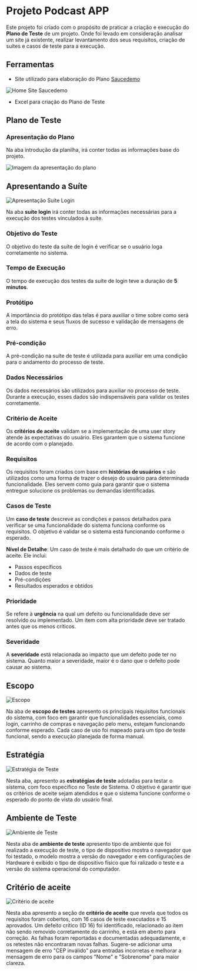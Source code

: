 # Projeto Podcast APP

Este projeto foi criado com o propósito de praticar a criação e execução do **Plano de Teste** de um projeto. Onde foi levado em consideração analisar um site já existente, realizar levantamento  dos seus requisitos, criação de suítes e casos de teste para a execução.


## Ferramentas

- Site utilizado para elaboração do Plano [Saucedemo](https://www.saucedemo.com/v1/)

![Home Site Saucedemo](img/site_saucedemo.png)

- Excel para criação do Plano de Teste
  


## Plano de Teste

### Apresentação do Plano
 
Na aba introdução da planilha, irá conter todas as informações base do projeto.

![Imagem da apresentação do plano](../saucedemo/img/ref-apresentacao.png)


## Apresentando a Suíte

![Apresentação Suíte Login](../saucedemo/img/ref_suite.png)

Na aba **suíte login** irá conter todas as informações necessárias para a execução dos testes vinculados à suíte.

### Objetivo do Teste

O objetivo do teste da suíte de login é verificar se o usuário loga corretamente no sistema.

### Tempo de Execução

O tempo de execução dos testes da suíte de login teve a duração de **5 minutos**.

### Protótipo

A importância do protótipo das telas é para auxiliar o time sobre como será a tela do sistema e seus fluxos de sucesso e validação de mensagens de erro.

### Pré-condição

A pré-condição na suíte de teste é utilizada para auxiliar em uma condição para o andamento do processo de teste.

### Dados Necessários

Os dados necessários são utilizados para auxiliar no processo de teste. Durante a execução, esses dados são indispensáveis para validar os testes corretamente.

### Critério de Aceite

Os **critérios de aceite** validam se a implementação de uma user story atende às expectativas do usuário. Eles garantem que o sistema funcione de acordo com o planejado.

### Requisitos

Os requisitos foram criados com base em **histórias de usuários** e são utilizados como uma forma de trazer o desejo do usuário para determinada funcionalidade. Eles servem como guia para garantir que o sistema entregue solucione os problemas ou demandas identificadas.

### Casos de Teste

Um **caso de teste** descreve as condições e passos detalhados para verificar se uma funcionalidade do sistema funciona conforme os requisitos. O objetivo é validar se o sistema está funcionando conforme o esperado.

**Nível de Detalhe**: Um caso de teste é mais detalhado do que um critério de aceite. Ele inclui:
- Passos específicos
- Dados de teste
- Pré-condições
- Resultados esperados e obtidos

### Prioridade

Se refere à **urgência** na qual um defeito ou funcionalidade deve ser resolvido ou implementado. Um item com alta prioridade deve ser tratado antes que os menos críticos.

### Severidade

A **severidade** está relacionada ao impacto que um defeito pode ter no sistema. Quanto maior a severidade, maior é o dano que o defeito pode causar ao sistema.

## Escopo
![Escopo](../saucedemo/img/ref_escopo.png)

Na aba de **escopo de testes** apresento os principais requisitos funcionais do sistema, com foco em garantir que funcionalidades essenciais, como login, carrinho de compras e navegação pelo menu, estejam funcionando conforme esperado. Cada caso de uso foi mapeado para um tipo de teste funcional, sendo a execução planejada de forma manual.	

## Estratégia

![Estratégia de Teste](../saucedemo/img/ref_estrategia_de_teste.png)

Nesta aba, apresento as **estratégias de teste** adotadas para testar o sistema, com foco específico no Teste de Sistema. O objetivo é garantir que os critérios de aceite sejam atendidos e que o sistema funcione conforme o esperado do ponto de vista do usuário final.

## Ambiente de Teste

![Ambiente de Teste](../saucedemo/img/ref_ambiente_de_teste.png)

Nesta aba de **ambiente de teste** apresento tipo de ambiente que foi realizado a
execução de teste, o tipo de dispositivo mostra o navegador
que foi testado, o modelo mostra a versão do navegador e em configurações de Hardware é exibido o tipo de dispositivo físico que foi ralizado o teste e a versão do sistema operacional do computador.	
		
## Critério de aceite

![Critério de aceite](../saucedemo/img/ref_criterio_de_aceite.png)

Nesta aba apresento a seção de **critério de aceite** que revela que todos os requisitos foram cobertos, com 16 casos de teste executados e 15 aprovados. Um defeito crítico (ID 16) foi identificado, relacionado ao item não sendo removido corretamente do carrinho, e está em aberto para correção. As falhas foram reportadas e documentadas adequadamente, e os retestes não encontraram novas falhas. Sugere-se adicionar uma mensagem de erro "CEP inválido" para entradas incorretas e melhorar a mensagem de erro para os campos "Nome" e "Sobrenome" para maior clareza.